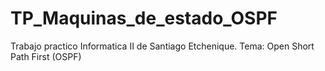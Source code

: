 # TP_Maquinas_de_estado_OSPF
Trabajo practico Informatica II de Santiago Etchenique. Tema: Open Short Path First (OSPF) 
